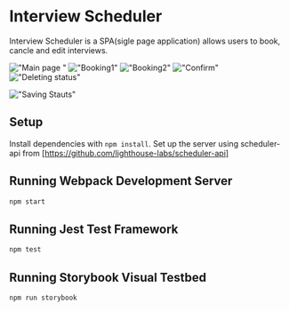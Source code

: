 # Interview Scheduler

Interview Scheduler is a SPA(sigle page application) allows users to book, cancle and edit interviews.

!["Main page "](https://github.com/Hongseoupyun/scheduler-Public-template/blob/master/docs/Main_page.png?raw=true)
!["Booking1"](https://github.com/Hongseoupyun/scheduler-Public-template/blob/master/docs/Booking%20a%20Interview.png?raw=true)
!["Booking2"](https://github.com/Hongseoupyun/scheduler-Public-template/blob/master/docs/Booking%20a%20interview2.png?raw=true)
!["Confirm"](https://github.com/Hongseoupyun/scheduler-Public-template/blob/master/docs/Confirm.png?raw=true)
!["Deleting status"](https://github.com/Hongseoupyun/scheduler-Public-template/blob/master/docs/Deleting%20status.png?raw=true)

!["Saving Stauts"](https://github.com/Hongseoupyun/scheduler-Public-template/blob/master/docs/Saving%20status.png?raw=true)


## Setup

Install dependencies with `npm install`.
Set up the server using scheduler-api from [https://github.com/lighthouse-labs/scheduler-api]

## Running Webpack Development Server

```sh
npm start
```

## Running Jest Test Framework

```sh
npm test
```

## Running Storybook Visual Testbed

```sh
npm run storybook
```
